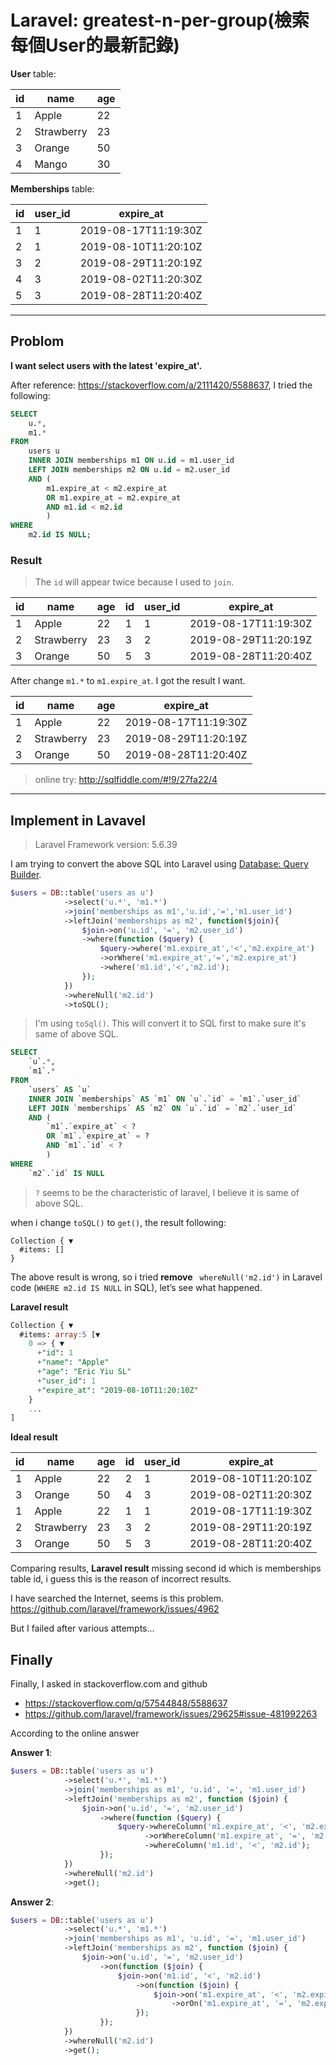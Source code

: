 # Laravel: greatest-n-per-group(檢索每個User的最新記錄)

**User** table:

| id |       name | age |
|----|------------|-----|
|  1 |      Apple |  22 |
|  2 | Strawberry |  23 |
|  3 |     Orange |  50 |
|  4 |      Mango |  30 |

**Memberships** table:

| id | user_id |            expire_at |
|----|---------|----------------------|
|  1 |       1 | 2019-08-17T11:19:30Z |
|  2 |       1 | 2019-08-10T11:20:10Z |
|  3 |       2 | 2019-08-29T11:20:19Z |
|  4 |       3 | 2019-08-02T11:20:30Z |
|  5 |       3 | 2019-08-28T11:20:40Z |


-------
## Problom
**I want select users with the latest 'expire_at'.**

After reference: https://stackoverflow.com/a/2111420/5588637,
I tried the following: 

```sql
SELECT
	u.*,
	m1.* 
FROM
	users u
	INNER JOIN memberships m1 ON u.id = m1.user_id
	LEFT JOIN memberships m2 ON u.id = m2.user_id 
	AND ( 
		m1.expire_at < m2.expire_at 
		OR m1.expire_at = m2.expire_at 
		AND m1.id < m2.id 
		) 
WHERE
	m2.id IS NULL;
```

### Result

> The `id` will appear twice because I used to `join`.

| id |       name | age | id | user_id |            expire_at |
|----|------------|-----|----|---------|----------------------|
|  1 |      Apple |  22 |  1 |       1 | 2019-08-17T11:19:30Z |
|  2 | Strawberry |  23 |  3 |       2 | 2019-08-29T11:20:19Z |
|  3 |     Orange |  50 |  5 |       3 | 2019-08-28T11:20:40Z |


After change  `m1.*` to `m1.expire_at`. I got the result I want.


| id |       name | age |            expire_at |
|----|------------|-----|----------------------|
|  1 |      Apple |  22 |  2019-08-17T11:19:30Z|
|  2 | Strawberry |  23 | 2019-08-29T11:20:19Z |
|  3 |     Orange |  50 | 2019-08-28T11:20:40Z |

> online try: http://sqlfiddle.com/#!9/27fa22/4

-------

## Implement in Lavavel

> Laravel Framework version: 5.6.39

I am trying to convert the above SQL into Laravel using [Database: Query Builder](https://laravel.com/docs/5.8/queries).

```php
$users = DB::table('users as u')
            ->select('u.*', 'm1.*')
            ->join('memberships as m1','u.id','=','m1.user_id')
            ->leftJoin('memberships as m2', function($join){
                $join->on('u.id', '=', 'm2.user_id')
                ->where(function ($query) {
                    $query->where('m1.expire_at','<','m2.expire_at')
                    ->orWhere('m1.expire_at','=','m2.expire_at')
                    ->where('m1.id','<','m2.id');
                });
            })
            ->whereNull('m2.id')
            ->toSQL();
```
> I'm using `toSql()`. This will convert it to SQL first  to make sure it's same of above SQL.

```sql
SELECT
	`u`.*,
	`m1`.* 
FROM
	`users` AS `u`
	INNER JOIN `memberships` AS `m1` ON `u`.`id` = `m1`.`user_id`
	LEFT JOIN `memberships` AS `m2` ON `u`.`id` = `m2`.`user_id` 
	AND (
		`m1`.`expire_at` < ? 
		OR `m1`.`expire_at` = ? 
		AND `m1`.`id` < ?
		) 
WHERE
	`m2`.`id` IS NULL
```

> `?` seems to be the characteristic of laravel, I believe it is same of above SQL.

when i change `toSQL()` to `get()`, the result following: 

```shell
Collection { ▼
  #items: []
}
```

The above result is wrong, so i tried **remove** 
` whereNull('m2.id')` in Laravel code  (`WHERE m2.id IS NULL` in SQL), let’s see what happened.

**Laravel result**
```sql
Collection { ▼
  #items: array:5 [▼
    0 => { ▼
      +"id": 1
      +"name": "Apple"
      +"age": "Eric Yiu SL"
      +"user_id": 1
      +"expire_at": "2019-08-10T11:20:10Z"
    }
    ...
]
```

**Ideal result**

| id |       name | age | id | user_id |            expire_at |
|----|------------|-----|----|---------|----------------------|
|  1 |      Apple |  22 |  2 |       1 | 2019-08-10T11:20:10Z |
|  3 |     Orange |  50 |  4 |       3 | 2019-08-02T11:20:30Z |
|  1 |      Apple |  22 |  1 |       1 | 2019-08-17T11:19:30Z |
|  2 | Strawberry |  23 |  3 |       2 | 2019-08-29T11:20:19Z |
|  3 |     Orange |  50 |  5 |       3 | 2019-08-28T11:20:40Z |


Comparing results, **Laravel result** missing second id which is memberships table id, i guess this is the reason of incorrect results.

I have searched the Internet, seems is this problem.
https://github.com/laravel/framework/issues/4962

But I failed after various attempts...

## Finally
Finally, I asked in stackoverflow.com and github
- https://stackoverflow.com/q/57544848/5588637
- https://github.com/laravel/framework/issues/29625#issue-481992263

According to the online answer

**Answer 1**:


```php
$users = DB::table('users as u')
            ->select('u.*', 'm1.*')
            ->join('memberships as m1', 'u.id', '=', 'm1.user_id')
            ->leftJoin('memberships as m2', function ($join) {
                $join->on('u.id', '=', 'm2.user_id')
                    ->where(function ($query) {
                        $query->whereColumn('m1.expire_at', '<', 'm2.expire_at')
                              ->orWhereColumn('m1.expire_at', '=', 'm2.expire_at')
                              ->whereColumn('m1.id', '<', 'm2.id');
                    });
            })
            ->whereNull('m2.id')
            ->get();
```
 
**Answer 2**: 

```php
$users = DB::table('users as u')
            ->select('u.*', 'm1.*')
            ->join('memberships as m1', 'u.id', '=', 'm1.user_id')
            ->leftJoin('memberships as m2', function ($join) {
                $join->on('u.id', '=', 'm2.user_id')
                    ->on(function ($join) {
                        $join->on('m1.id', '<', 'm2.id')
                            ->on(function ($join) {
                                $join->on('m1.expire_at', '<', 'm2.expire_at')
                                    ->orOn('m1.expire_at', '=', 'm2.expire_at');
                            });
                    });
            })
            ->whereNull('m2.id')
            ->get();
```
